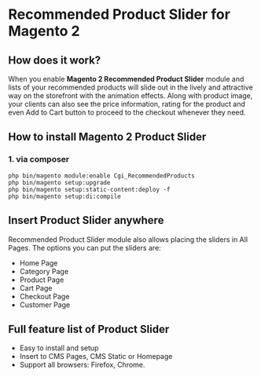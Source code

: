 # Recommended Product Slider for Magento 2

## How does it work?

When you enable **Magento 2 Recommended Product Slider** module and lists of your recommended products will slide out in the lively and attractive way on the storefront with the animation effects. Along with product image, your clients can also see the price information, rating for the product and even Add to Cart button to proceed to the checkout whenever they need.

## How to install Magento 2 Product Slider

### 1. via composer

```
php bin/magento module:enable Cgi_RecommendedProducts
php bin/magento setup:upgrade
php bin/magento setup:static-content:deploy -f
php bin/magento setup:di:compile
```

## Insert Product Slider anywhere

Recommended Product Slider module also allows placing the sliders in All Pages. The options you can put the sliders are:

- Home Page
- Category Page
- Product Page
- Cart Page
- Checkout Page
- Customer Page


## Full feature list of Product Slider

- Easy to install and setup
- Insert to CMS Pages, CMS Static or Homepage
- Support all browsers: Firefox, Chrome.
